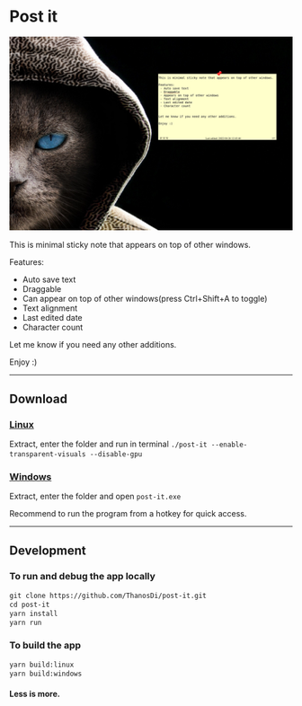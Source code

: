 # Post it
![post it](./postit.jpg "Post it")

This is minimal sticky note that appears on top of other windows.

Features:
 - Auto save text
 - Draggable
 - Can appear on top of other windows(press Ctrl+Shift+A to toggle)
 - Text alignment
 - Last edited date
 - Character count


Let me know if you need any other additions.

Enjoy :)

---

## Download
### [Linux](https://drive.google.com/file/d/1di53vmAYfZMIWS_a4cHcaY4e2vkdeKaT/view?usp=sharing "Linux")
Extract, enter the folder and run in terminal `./post-it --enable-transparent-visuals --disable-gpu`

### [Windows](https://drive.google.com/file/d/1kB8y2qUBoiIW_lwdlA_BRVyxuJPzlm8T/view?usp=sharing "Windows")

Extract, enter the folder and open `post-it.exe`

Recommend to run the program from a hotkey for quick access.

---

## Development

### To run and debug the app locally
```
git clone https://github.com/ThanosDi/post-it.git
cd post-it
yarn install
yarn run
```

### To build the app

```
yarn build:linux
yarn build:windows
```


#### Less is more.
